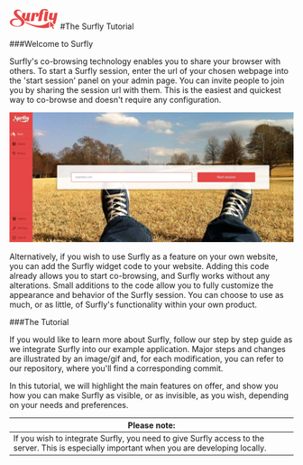 ![logo](../images/logosmall.png)
#The Surfly Tutorial


###Welcome to Surfly

Surfly's co-browsing technology enables you to share your browser with others. To start a Surfly session, enter the url of your chosen webpage into the 'start session' panel on your admin page. You can invite people to join you by sharing the session url with them. This is the easiest and quickest way to co-browse and doesn't require any configuration.

![simply_browse](../images/simplybrowse.jpg)

Alternatively, if you wish to use Surfly as a feature on your own website, you can add the Surfly widget code to your website. Adding this code already allows you to start co-browsing, and Surfly works without any alterations. Small additions to the code allow you to fully customize the appearance and behavior of the Surfly session. You can choose to use as much, or as little, of Surfly's functionality within your own product.

###The Tutorial

If you would like to learn more about Surfly, follow our step by step guide as we integrate Surfly into our example application. Major steps and changes are illustrated by an image/gif and, for each modification, you can refer to our repository, where you'll find a corresponding commit.

In this tutorial, we will highlight the main features on offer, and show you how you can make Surfly as visible, or as invisible, as you wish, depending on your needs and preferences.


| Please note: |
| ------------- | 
| If you wish to integrate Surfly, you need to give Surfly access to the server. This is especially important when you are developing locally.  | 

